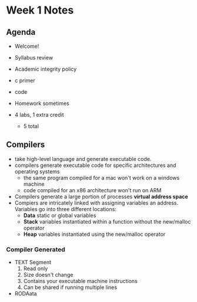 # Week 1 Notes
## Agenda
- Welcome!
- Syllabus review
- Academic integrity policy
- c primer
- code

- Homework sometimes
- 4 labs, 1 extra credit
  - 5 total

## Compilers
- take high-level language and generate executable code.
- compilers generate executable code for specific architectures and operating systems
  - the same program compiled for a mac won't work on a windows machine
  - code compiled for an x86 architecture won't run on ARM
- Compilers generate a large portion of processes **virtual address space**
- Compiers are intricately linked with assigning variables an address. Variables go into three different locations:
  - **Data** static or global variables
  - **Stack** variables instantiated within a function without the new/malloc operator
  - **Heap** variables instantiated using the new/malloc operator


### Compiler Generated
- TEXT Segment
  1. Read only
  2. Size doesn't change
  3. Contains your executable machine instructions
  4. Can be shared if running multiple lines
- RODAata
